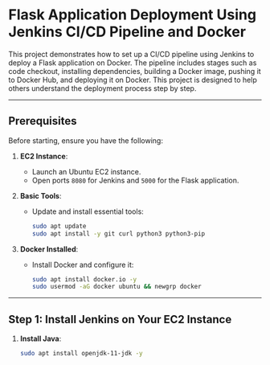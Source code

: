 # Flask Application Deployment Using Jenkins CI/CD Pipeline and Docker

This project demonstrates how to set up a CI/CD pipeline using Jenkins to deploy a Flask application on Docker. The pipeline includes stages such as code checkout, installing dependencies, building a Docker image, pushing it to Docker Hub, and deploying it on Docker. This project is designed to help others understand the deployment process step by step.

---

## Prerequisites

Before starting, ensure you have the following:

1. **EC2 Instance**:
   - Launch an Ubuntu EC2 instance.
   - Open ports `8080` for Jenkins and `5000` for the Flask application.

2. **Basic Tools**:
   - Update and install essential tools:
     ```bash
     sudo apt update
     sudo apt install -y git curl python3 python3-pip
     ```

3. **Docker Installed**:
   - Install Docker and configure it:
     ```bash
     sudo apt install docker.io -y
     sudo usermod -aG docker ubuntu && newgrp docker
     ```

---

## Step 1: Install Jenkins on Your EC2 Instance

1. **Install Java**:
   ```bash
   sudo apt install openjdk-11-jdk -y

